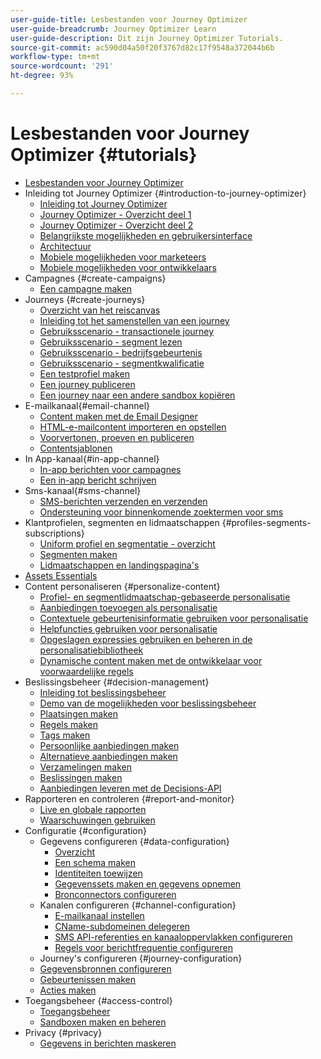 ```yaml
---
user-guide-title: Lesbestanden voor Journey Optimizer
user-guide-breadcrumb: Journey Optimizer Learn
user-guide-description: Dit zijn Journey Optimizer Tutorials.
source-git-commit: ac590d04a50f20f3767d82c17f9548a372044b6b
workflow-type: tm+mt
source-wordcount: '291'
ht-degree: 93%

---
```



# Lesbestanden voor Journey Optimizer {#tutorials}

+ [Lesbestanden voor Journey Optimizer](/help/overview.md)
+ Inleiding tot Journey Optimizer {#introduction-to-journey-optimizer}
   + [Inleiding tot Journey Optimizer](/help/introduction/introduction.md)
   + [Journey Optimizer - Overzicht deel 1](/help/introduction/journey-optimizer-overview-part-1.md)
   + [Journey Optimizer - Overzicht deel 2](/help/introduction/journey-optimizer-overview-part-2.md)
   + [Belangrijkste mogelijkheden en gebruikersinterface](/help/introduction/key-capabilities-and-user-interface.md)
   + [Architectuur](/help/introduction/architecture.md)
   + [Mobiele mogelijkheden voor marketeers](/help/channels/mobile-capabilities.md)
   + [Mobiele mogelijkheden voor ontwikkelaars](/help/channels/mobile-capabilities-for-developers.md)
+ Campagnes {#create-campaigns}
   + [Een campagne maken](/help/create-campaigns/create-a-campaign.md)
+ Journeys {#create-journeys}
   + [Overzicht van het reiscanvas](/help/create-journeys/overview-over-the-journey-canvas.md)
   + [Inleiding tot het samenstellen van een journey](/help/create-journeys/introduction-to-building-a-journey.md)
   + [Gebruiksscenario - transactionele journey](/help/create-journeys/use-case-transactional-journey.md)
   + [Gebruiksscenario - segment lezen](/help/create-journeys/use-case-read-segment.md)
   + [Gebruiksscenario - bedrijfsgebeurtenis](/help/create-journeys/use-case-business-event.md)
   + [Gebruiksscenario - segmentkwalificatie](/help/create-journeys/use-case-read-segment-qualification.md)
   + [Een testprofiel maken](/help/create-journeys/test-a-journey.md)
   + [Een journey publiceren](/help/create-journeys/publish-a-journey.md)
   + [Een journey naar een andere sandbox kopiëren](/help/create-journeys/copy-a-journey.md)
+ E-mailkanaal{#email-channel}
   + [Content maken met de Email Designer](/help/channels/create-content-with-the-email-designer.md)
   + [HTML-e-mailcontent importeren en opstellen](/help/channels/import-and-author-html-email-content.md)
   + [Voorvertonen, proeven en publiceren](/help/channels/preview-proof-and-publish.md)
   + [Contentsjablonen](/help/channels/content-templates.md)
+ In App-kanaal{#in-app-channel}
   + [In-app berichten voor campagnes](/help/channels/in-app-messaging-for-campaigns.md)
   + [Een in-app bericht schrijven](/help/channels/author-in-app-messages.md)
+ Sms-kanaal{#sms-channel}
   + [SMS-berichten verzenden en verzenden](/help/channels/author-and-deliver-sms-messages.md)
   + [Ondersteuning voor binnenkomende zoektermen voor sms](/help/channels/inbound-keyword-support-for-sms.md)
+ Klantprofielen, segmenten en lidmaatschappen {#profiles-segments-subscriptions}
   + [Uniform profiel en segmentatie - overzicht](/help/set-up-resources/unified-profile-and-segmentation-overview.md)
   + [Segmenten maken](/help/set-up-resources/create-segments.md)
   + [Lidmaatschappen en landingspagina&#39;s](/help/subscriptions-and-landing-pages.md)
+ [Assets Essentials](/help/assets-essentials-overview.md)
+ Content personaliseren {#personalize-content}
   + [Profiel- en segmentlidmaatschap-gebaseerde personalisatie](/help/personalize-content/profile-and-segment-membership-based-personalization.md)
   + [Aanbiedingen toevoegen als personalisatie](/help/personalize-content/add-offer-decisioning-to-messages.md)
   + [Contextuele gebeurtenisinformatie gebruiken voor personalisatie](/help/personalize-content/use-contextual-event-information-for-personalization.md)
   + [Helpfuncties gebruiken voor personalisatie](/help/personalize-content/use-helper-functions-for-personalization.md)
   + [Opgeslagen expressies gebruiken en beheren in de personalisatiebibliotheek](/help/personalize-content/use-and-manage-saved-expressions-in-personalization-library.md)
   + [Dynamische content maken met de ontwikkelaar voor voorwaardelijke regels](/help/personalize-content/create-dynamic-content.md)
+ Beslissingsbeheer {#decision-management}
   + [Inleiding tot beslissingsbeheer](/help/decision-management/introduction-to-decision-management.md)
   + [Demo van de mogelijkheden voor beslissingsbeheer](/help/decision-management/demo-of-decision-management-capabilities.md)
   + [Plaatsingen maken](/help/decision-management/create-placements.md)
   + [Regels maken](/help/decision-management/create-rules.md)
   + [Tags maken](/help/decision-management/create-tags.md)
   + [Persoonlijke aanbiedingen maken](/help/decision-management/create-personalized-offers.md)
   + [Alternatieve aanbiedingen maken](/help/decision-management/create-fallback-offers.md)
   + [Verzamelingen maken](/help/decision-management/create-collections.md)
   + [Beslissingen maken](/help/decision-management/create-decisions.md)
   + [Aanbiedingen leveren met de Decisions-API](/help/decision-management/deliver-offers-with-the-decisions-api.md)
+ Rapporteren en controleren {#report-and-monitor}
   + [Live en globale rapporten](/help/report-and-monitor/live-and-global-reports.md)
   + [Waarschuwingen gebruiken](/help/administration/alerts.md)
+ Configuratie {#configuration}
   + Gegevens configureren {#data-configuration}
      + [Overzicht](/help/set-up-data/set-up-data-overview.md)
      + [Een schema maken](/help/set-up-data/create-schema.md)
      + [Identiteiten toewijzen](/help/set-up-data/map-identities.md)
      + [Gegevenssets maken en gegevens opnemen](/help/set-up-data/create-datasets-and-ingest-data.md)
      + [Bronconnectors configureren](/help/set-up-data/configure-source-connectors.md)
   + Kanalen configureren {#channel-configuration}
      + [E-mailkanaal instellen](/help/set-up-channels/set-up-email-channel.md)
      + [CName-subdomeinen delegeren](/help/set-up-channels/delegate-cname-subdomains.md)
      + [SMS API-referenties en kanaaloppervlakken configureren](/help/set-up-channels/set-up-sms-channel.md)
      + [Regels voor berichtfrequentie configureren](/help/administration/configure-frequency-rules.md)
   + Journey&#39;s configureren {#journey-configuration}
   + [Gegevensbronnen configureren](/help/set-up-journeys/configure-data-sources.md)
   + [Gebeurtenissen maken](/help/set-up-journeys/create-events.md)
   + [Acties maken](/help/set-up-journeys/create-actions.md)
+ Toegangsbeheer {#access-control}
   + [Toegangsbeheer](/help/set-up-access/access-management.md)
   + [Sandboxen maken en beheren](/help/set-up-access/create-and-manage-sandboxes.md)
+ Privacy {#privacy}
   + [Gegevens in berichten maskeren](/help/privacy/mask-data-in-messages.md)
